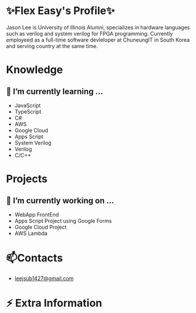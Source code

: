# ✨Flex Easy's Profile✨

Jason Lee is University of Illinois Alumni, specializes in hardware languages such as verilog and system verilog for FPGA programming.
Currently employeed as a full-time software devleloper at ChuneungIT in South Korea and serving country at the same time. 

# Knowledge 
## 🌱 I’m currently learning ...

- JavaScript
- TypeScript
- C# 
- AWS
- Google Cloud
- Apps Script
- System Verilog
- Verilog
- C/C++

# Projects 
## 🔭 I’m currently working on ...

- WebApp FrontEnd
- Apps Script Project using Google Forms
- Google Cloud Project
- AWS Lambda

# 📫Contacts 

- leejsub1427@gmail.com

# ⚡ Extra Information
